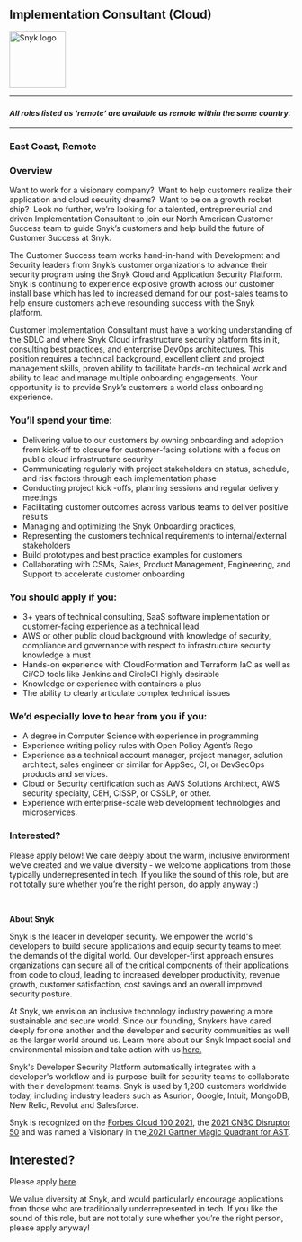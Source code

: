 Implementation Consultant (Cloud)
---

<img src="https://res.cloudinary.com/snyk/image/upload/v1537345894/press-kit/brand/logo-black.png" width="100" alt="Snyk logo" />

<hr>
<h3><em><strong><sub>All roles listed as ‘remote’ are available as remote within the same country.</sub></strong></em></h3>
<hr>
<h3><strong>East Coast, Remote</strong></h3>
<h3><strong>Overview</strong></h3>
<p><span style="font-weight: 400;">Want to work for a visionary company?&nbsp; Want to help customers realize their application and cloud security dreams?&nbsp; Want to be on a growth rocket ship?&nbsp; Look no further, we’re looking for a talented, entrepreneurial and driven Implementation Consultant to join our North American Customer Success team to guide Snyk’s customers and help build the future of Customer Success at Snyk.&nbsp;&nbsp;</span></p>
<p><span style="font-weight: 400;">The Customer Success team works hand-in-hand with Development and Security leaders from Snyk’s customer organizations to advance their security program using the Snyk Cloud and Application Security Platform. Snyk is continuing to experience explosive growth across our customer install base which has led to increased demand for our post-sales teams to help ensure customers achieve resounding success with the Snyk platform.&nbsp;&nbsp;</span></p>
<p><span style="font-weight: 400;">Customer Implementation Consultant must have a working understanding of the SDLC and where Snyk Cloud infrastructure security platform fits in it, consulting best practices, and enterprise DevOps architectures. This position requires a technical background, excellent client and project management skills, proven ability to facilitate hands-on technical work and ability to lead and manage multiple onboarding engagements. </span><span style="font-weight: 400;">Your opportunity is to provide Snyk’s customers a world class onboarding experience.</span></p>
<h3><strong>You’ll spend your time:</strong></h3>
<ul>
<li style="font-weight: 400;"><span style="font-weight: 400;">Delivering value to our customers by owning onboarding and adoption from kick-off to closure for customer-facing solutions with a focus on public cloud infrastructure security</span></li>
<li style="font-weight: 400;"><span style="font-weight: 400;">Communicating regularly with project stakeholders on status, schedule, and risk factors through each implementation phase</span></li>
<li style="font-weight: 400;"><span style="font-weight: 400;">Conducting project kick -offs, planning sessions and regular delivery meetings</span></li>
<li style="font-weight: 400;"><span style="font-weight: 400;">Facilitating customer outcomes across various teams to deliver positive results</span></li>
<li style="font-weight: 400;"><span style="font-weight: 400;">Managing and optimizing the Snyk Onboarding practices,&nbsp;</span></li>
<li style="font-weight: 400;"><span style="font-weight: 400;">Representing the customers technical requirements to internal/external stakeholders</span></li>
<li style="font-weight: 400;"><span style="font-weight: 400;">Build prototypes and best practice examples for customers</span></li>
<li style="font-weight: 400;"><span style="font-weight: 400;">Collaborating with CSMs, Sales, Product Management, Engineering, and Support to accelerate customer onboarding&nbsp;</span></li>
</ul>
<h3><strong>You should apply if you:</strong></h3>
<ul>
<li><span style="font-weight: 400;">3+ years of technical consulting, SaaS software implementation or customer-facing experience as a technical lead&nbsp;</span></li>
<li><span style="font-weight: 400;">AWS or other public cloud background with knowledge of security, compliance and governance with respect to infrastructure security knowledge a must</span></li>
<li><span style="font-weight: 400;">Hands-on experience with CloudFormation and Terraform IaC as well as Ci/CD tools like Jenkins and CircleCI highly desirable</span></li>
<li><span style="font-weight: 400;">Knowledge or experience with containers a plus</span></li>
<li><span style="font-weight: 400;">The ability to clearly articulate complex technical issues</span></li>
</ul>
<h3><strong>We’d especially love to hear from you if you:</strong></h3>
<ul>
<li style="font-weight: 400;"><span style="font-weight: 400;">A degree in Computer Science with experience in programming&nbsp;</span></li>
<li style="font-weight: 400;"><span style="font-weight: 400;">Experience writing policy rules with Open Policy Agent’s Rego&nbsp;</span></li>
<li style="font-weight: 400;"><span style="font-weight: 400;">Experience as a technical account manager, project manager, solution architect, sales engineer or similar for AppSec, CI, or DevSecOps products and services.</span></li>
<li style="font-weight: 400;"><span style="font-weight: 400;">Cloud or Security certification such as AWS Solutions Architect, AWS security specialty, CEH, CISSP, or CSSLP, or other.</span></li>
<li style="font-weight: 400;"><span style="font-weight: 400;">Experience with enterprise-scale web development technologies and microservices.</span></li>
</ul>
<h3><strong>Interested?</strong></h3>
<p><span style="font-weight: 400;">Please apply below! We care deeply about the warm, inclusive environment we’ve created and we value diversity - we welcome applications from those typically underrepresented in tech. If you like the sound of this role, but are not totally sure whether you’re the right person, do apply anyway :)</span></p>
<p>&nbsp;</p><div class="content-conclusion"><p><strong>About Snyk</strong></p>
<p><span style="font-weight: 400;">Snyk is the leader in developer security. We empower the world's developers to build secure applications and equip security teams to meet the demands of the digital world. Our developer-first approach ensures organizations can secure all of the critical components of their applications from code to cloud, leading to increased developer productivity, revenue growth, customer satisfaction, cost savings and an overall improved security posture.&nbsp;</span></p>
<p><span style="font-weight: 400;">At Snyk, we envision an inclusive technology industry powering a more sustainable and secure world.</span> <span style="font-weight: 400;">Since our founding, Snykers have cared deeply for one another and the developer and security communities as well as the larger world around us. Learn more about our Snyk Impact social and environmental mission and take action with us </span><a href="https://snyk.io/about/snyk-impact/"><span style="font-weight: 400;">here.</span></a></p>
<p><span style="font-weight: 400;">Snyk's Developer Security Platform automatically integrates with a developer's workflow and is purpose-built for security teams to collaborate with their development teams. Snyk is used by 1,200 customers worldwide today, including industry leaders such as Asurion, Google, Intuit, MongoDB, New Relic, Revolut and Salesforce.</span></p>
<p><span style="font-weight: 400;">Snyk is recognized on the </span><a href="https://www.forbes.com/cloud100/#6f24b5ba5f94"><span style="font-weight: 400;">Forbes Cloud 100 2021</span></a><span style="font-weight: 400;">, the </span><a href="https://www.cnbc.com/2021/05/25/these-are-the-2021-cnbc-disruptor-50-companies.html"><span style="font-weight: 400;">2021 CNBC Disruptor 50</span></a><span style="font-weight: 400;"> and was named a Visionary in the</span><a href="https://snyk.io/blog/snyk-visionary-2021-gartner-magic-quadrant-for-ast/"><span style="font-weight: 400;"> 2021 Gartner Magic Quadrant for AST</span></a><span style="font-weight: 400;">.</span></p></div>

Interested?
---

Please apply [here](https://boards.greenhouse.io/snyk/jobs/6013659002#app).

We value diversity at Snyk, and would particularly encourage applications from those who are traditionally underrepresented in tech.
If you like the sound of this role, but are not totally sure whether you’re the right person, please apply anyway!
